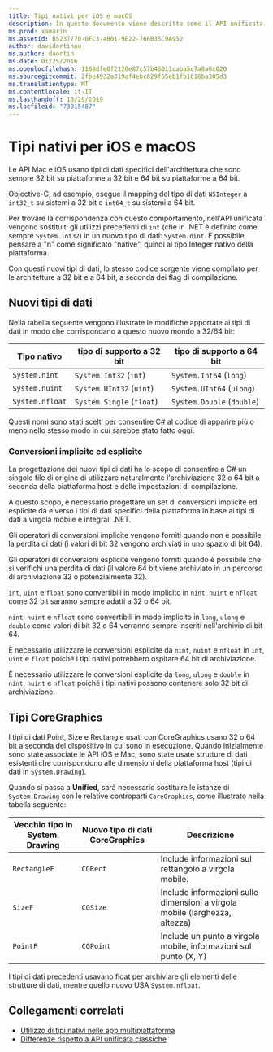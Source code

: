 ```yaml
---
title: Tipi nativi per iOS e macOS
description: In questo documento viene descritto come il API unificata di Novell esegue il mapping dei tipi .NET ai tipi nativi a 32 bit e a 64 bit, in base alle esigenze, in base all'architettura di destinazione della compilazione.
ms.prod: xamarin
ms.assetid: B5237770-0FC3-4B01-9E22-766B35C9A952
author: davidortinau
ms.author: daortin
ms.date: 01/25/2016
ms.openlocfilehash: 1168dfe0f2120e87c57b46011caba5e7a8a0c020
ms.sourcegitcommit: 2fbe4932a319af4ebc829f65eb1fb1816ba305d3
ms.translationtype: MT
ms.contentlocale: it-IT
ms.lasthandoff: 10/29/2019
ms.locfileid: "73015487"
---
```

# <a name="native-types-for-ios-and-macos"></a>Tipi nativi per iOS e macOS

Le API Mac e iOS usano tipi di dati specifici dell'architettura che sono sempre 32 bit su piattaforme a 32 bit e 64 bit su piattaforme a 64 bit.

Objective-C, ad esempio, esegue il mapping del tipo di dati `NSInteger` a `int32_t` su sistemi a 32 bit e `int64_t` su sistemi a 64 bit.

Per trovare la corrispondenza con questo comportamento, nell'API unificata vengono sostituiti gli utilizzi precedenti di `int` (che in .NET è definito come sempre `System.Int32`) in un nuovo tipo di dati: `System.nint`. È possibile pensare a "n" come significato "native", quindi al tipo Integer nativo della piattaforma.

Con questi nuovi tipi di dati, lo stesso codice sorgente viene compilato per le architetture a 32 bit e a 64 bit, a seconda dei flag di compilazione.

## <a name="new-data-types"></a>Nuovi tipi di dati

Nella tabella seguente vengono illustrate le modifiche apportate ai tipi di dati in modo che corrispondano a questo nuovo mondo a 32/64 bit:

|Tipo nativo|tipo di supporto a 32 bit|tipo di supporto a 64 bit|
|--- |--- |--- |
|`System.nint`|`System.Int32` (`int`)|`System.Int64` (`long`)|
|`System.nuint`|`System.UInt32` (`uint`)|`System.UInt64` (`ulong`)|
|`System.nfloat`|`System.Single` (`float`)|`System.Double` (`double`)|

Questi nomi sono stati scelti per consentire C# al codice di apparire più o meno nello stesso modo in cui sarebbe stato fatto oggi.

### <a name="implicit-and-explicit-conversions"></a>Conversioni implicite ed esplicite

La progettazione dei nuovi tipi di dati ha lo scopo di consentire a C# un singolo file di origine di utilizzare naturalmente l'archiviazione 32 o 64 bit a seconda della piattaforma host e delle impostazioni di compilazione.

A questo scopo, è necessario progettare un set di conversioni implicite ed esplicite da e verso i tipi di dati specifici della piattaforma in base ai tipi di dati a virgola mobile e integrali .NET.

Gli operatori di conversioni implicite vengono forniti quando non è possibile la perdita di dati (i valori di bit 32 vengono archiviati in uno spazio di bit 64).

Gli operatori di conversioni esplicite vengono forniti quando è possibile che si verifichi una perdita di dati (il valore 64 bit viene archiviato in un percorso di archiviazione 32 o potenzialmente 32).

`int`, `uint` e `float` sono convertibili in modo implicito in `nint`, `nuint` e `nfloat` come 32 bit saranno sempre adatti a 32 o 64 bit.

`nint`, `nuint` e `nfloat` sono convertibili in modo implicito in `long`, `ulong` e `double` come valori di bit 32 o 64 verranno sempre inseriti nell'archivio di bit 64.

È necessario utilizzare le conversioni esplicite da `nint`, `nuint` e `nfloat` in `int`, `uint` e `float` poiché i tipi nativi potrebbero ospitare 64 bit di archiviazione.

È necessario utilizzare le conversioni esplicite da `long`, `ulong` e `double` in `nint`, `nuint` e `nfloat` poiché i tipi nativi possono contenere solo 32 bit di archiviazione.

## <a name="coregraphics-types"></a>Tipi CoreGraphics

I tipi di dati Point, Size e Rectangle usati con CoreGraphics usano 32 o 64 bit a seconda del dispositivo in cui sono in esecuzione.  Quando inizialmente sono state associate le API iOS e Mac, sono state usate strutture di dati esistenti che corrispondono alle dimensioni della piattaforma host (tipi di dati in `System.Drawing`).

Quando si passa a **Unified**, sarà necessario sostituire le istanze di `System.Drawing` con le relative controparti `CoreGraphics`, come illustrato nella tabella seguente:

|Vecchio tipo in System. Drawing|Nuovo tipo di dati CoreGraphics|Descrizione|
|--- |--- |--- |
|`RectangleF`|`CGRect`|Include informazioni sul rettangolo a virgola mobile.|
|`SizeF`|`CGSize`|Include informazioni sulle dimensioni a virgola mobile (larghezza, altezza)|
|`PointF`|`CGPoint`|Include un punto a virgola mobile, informazioni sul punto (X, Y)|

I tipi di dati precedenti usavano float per archiviare gli elementi delle strutture di dati, mentre quello nuovo USA `System.nfloat`.

## <a name="related-links"></a>Collegamenti correlati

- [Utilizzo di tipi nativi nelle app multipiattaforma](~/cross-platform/macios/native-types-cross-platform.md)
- [Differenze rispetto a API unificata classiche](https://github.com/xamarin/release-notes-archive/blob/master/release-notes/ios/api_changes/classic-vs-unified-8.6.0/index.md)
